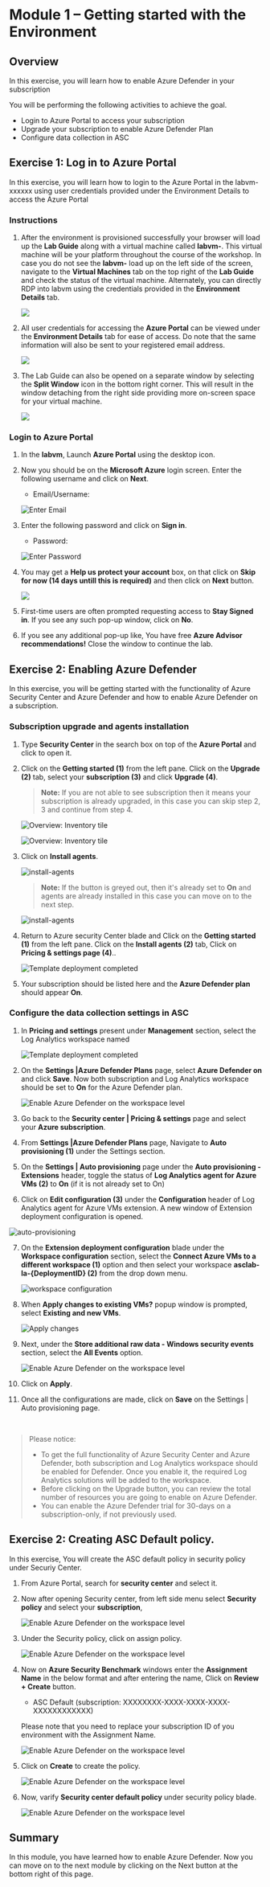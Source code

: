 # Module 1 – Getting started with the Environment

## Overview

In this exercise, you will learn how to enable Azure Defender in your subscription

You will be performing the following activities to achieve the goal.

  - Login to Azure Portal to access your subscription
  - Upgrade your subscription to enable Azure Defender Plan
  - Configure data collection in ASC

## Exercise 1: Log in to Azure Portal

In this exercise, you will learn how to login to the Azure Portal in the labvm-xxxxxx using user credentials provided under the Environment Details to access the Azure Portal

### Instructions 

1. After the environment is provisioned successfully your browser will load up the **Lab Guide** along with a virtual machine called **labvm-<inject key="DeploymentID" enableCopy="false"/>**. This virtual machine will be your platform throughout the course of the workshop. In case you do not see the **labvm-<inject key="DeploymentID" enableCopy="false"/>** load up on the left side of the screen, navigate to the **Virtual Machines** tab on the top right of the **Lab Guide** and check the status of the virtual machine. Alternately, you can directly RDP into labvm using the credentials provided in the **Environment Details** tab.

   ![](../Images/av1.png)

2. All user credentials for accessing the **Azure Portal** can be viewed under the **Environment Details** tab for ease of access. Do note that the same information will also be sent to your registered email address. 

   ![](../Images/av2.png)

3. The Lab Guide can also be opened on a separate window by selecting the **Split Window** icon in the bottom right corner. This will result in the window detaching from the right side providing more on-screen space for your virtual machine.

   ![](../Images/av3.png)

### Login to Azure Portal 

1. In the **labvm**, Launch **Azure Portal** using the desktop icon.  

2. Now you should be on the **Microsoft Azure** login screen. Enter the following username and click on **Next**.  

   * Email/Username: <inject key="AzureAdUserEmail"></inject> 

   ![](../Images/azure-login-enter-email.png "Enter Email") 

3. Enter the following password and click on **Sign in**. 

   * Password: <inject key="AzureAdUserPassword"></inject> 

   ![](../Images/azure-login-enter-password1.png "Enter Password") 

4. You may get a **Help us protect your account** box, on that click on **Skip for now (14 days untill this is required)** and then click on **Next** button.

   ![](../Images/protectaccountlogin.png) 
 
5. First-time users are often prompted requesting access to **Stay Signed in**. If you see any such pop-up window, click on **No**.

6. If you see any additional pop-up like, You have free **Azure Advisor recommendations!** Close the window to continue the lab. 


## Exercise 2: Enabling Azure Defender

In this exercise, you will be getting started with the functionality of Azure Security Center and Azure Defender and how to enable Azure Defender on a subscription.

### Subscription upgrade and agents installation

1. Type **Security Center** in the search box on top of the **Azure Portal** and click to open it.

2. Click on the **Getting started (1)** from the left pane. Click on the **Upgrade (2)** tab, select your **subscription (3)** and click **Upgrade (4)**.

   > **Note:** If you are not able to see subscription then it means your subscription is already upgraded, in this case you can skip step 2, 3 and continue from step 4.

   ![Overview: Inventory tile](../Images/m1e2s2.1.png)

   ![Overview: Inventory tile](../Images/m1e2s2.2.png)

3. Click on **Install agents**. 

   ![install-agents](../Images/installagents.png)
   
   > **Note:** If the button is greyed out, then it's already set to **On** and agents are already installed in this case you can move on to the next step.

   ![install-agents](../Images/installagents1.png)

4. Return to Azure security Center blade and Click on the **Getting started (1)** from the left pane. Click on the **Install agents (2)** tab, Click on **Pricing & settings page (4)**..

   ![Template deployment completed](../Images/m1e2s3.png)

5. Your subscription should be listed here and the **Azure Defender plan** should appear **On**.

### Configure the data collection settings in ASC

1. In **Pricing and settings** present under **Management** section, select the Log Analytics workspace named **<inject key="log analytics workspace" props="{\&quot;enableCopy\&quot;:true,\&quot;style\&quot;:{\&quot;fontWeight\&quot;:\&quot;bold\&quot;}}" />**

   ![Template deployment completed](../Images/asc-workspace-pricing-settings.gif?raw=true)

2. On the **Settings |Azure Defender Plans** page, select **Azure Defender on** and click **Save**. Now both subscription and Log Analytics workspace should be set to **On** for the Azure Defender plan.

   ![Enable Azure Defender on the workspace level](../Images/asc-enable-defender-workspace.gif?raw=true)

3. Go back to the **Security center | Pricing & settings** page and select your **Azure subscription**.

4. From **Settings |Azure Defender Plans** page, Navigate to **Auto provisioning (1)** under the Settings section.

5. On the **Settings | Auto provisioning** page under the **Auto provisioning - Extensions** header, toggle the status of **Log Analytics agent for Azure VMs (2)** to **On** (if it is not already set to On)

6. Click on **Edit configuration (3)** under the **Configuration** header of Log Analytics agent for Azure VMs extension. A new window of Extension deployment configuration is opened.

  ![auto-provisioning](../Images/ex2.step6.png)

7. On the **Extension deployment configuration** blade under the **Workspace configuration** section, select the **Connect Azure VMs to a different workspace (1)** option and then select your workspace **asclab-la-{DeploymentID} (2)** from the drop down menu.

   ![workspace configuration](../Images/connectazurevms.png)

8. When **Apply changes to existing VMs?** popup window is prompted, select **Existing and new VMs**.

   ![Apply changes](../Images/applychanges.png)

9. Next, under the **Store additional raw data - Windows security events** section, select the **All Events** option.

    ![Enable Azure Defender on the workspace level](../Images/allevents.png)

10. Click on **Apply**.

11. Once all the configurations are made, click on **Save** on the Settings | Auto provisioning page.

<br>

> Please notice:
> * To get the full functionality of Azure Security Center and Azure Defender, both subscription and Log Analytics workspace should be enabled for Defender. Once you enable it,  the required Log Analytics solutions will be added to the workspace.
> * Before clicking on the Upgrade button, you can review the total number of resources you are going to enable on Azure Defender.
> * You can enable the Azure Defender trial for 30-days on a subscription-only, if not previously used.


## Exercise 2: Creating ASC Default policy.

In this exercise, You will create the ASC default policy in security policy under  Securiy Center.

1. From Azure Portal, search for **security center** and select it.

1. Now after opening Security center, from left side menu select **Security policy** and select your **subscription**,

    ![Enable Azure Defender on the workspace level](../Images/1.png)
    
1. Under the Security policy, click on assign policy.

    ![Enable Azure Defender on the workspace level](../Images/2.png)
    
1. Now on **Azure Security Benchmark** windows enter the **Assignment Name** in the below format and after entering the name, Click on **Review + Create** button.
   - ASC Default (subscription: XXXXXXXX-XXXX-XXXX-XXXX-XXXXXXXXXXXX)
  
   Please note that you need to replace your subscription ID of you environment with the Assignment Name.
   
    ![Enable Azure Defender on the workspace level](../Images/3.png)

1. Click on **Create** to create the policy.

    ![Enable Azure Defender on the workspace level](../Images/asb-create.png)
    
1. Now, varify **Security center default policy** under security policy blade.
    
    ![Enable Azure Defender on the workspace level](../Images/asb-varify.png)
    


## Summary

  In this module, you have learned how to enable Azure Defender. Now you can move on to the next module by clicking on the Next button at the bottom right of this page.

